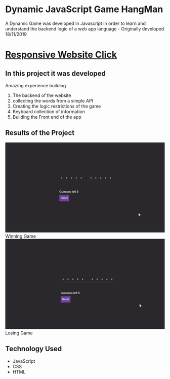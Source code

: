 # Dynamic JavaScript Game HangMan

A Dynamic Game was developed in Javascript in order to learn and understand the backend logic of a web app language - Originally developed 18/11/2019

# [Responsive Website Click](https://drea.netlify.app/)


## In this project it was developed 
Amazing experience building 
1. The backend of the website
2. collecting the words from a simple API
3. Creating the logic restrictions of the game
4. Keyboard collection of information
5. Building the Front end of the app

## Results of the Project 
<img src="Images/PlayingWinningGAme.gif" width="600">
Winning Game
<img src="Images/PlayingLosingGame.gif" width="600">
Losing Game 


## Technology Used 
- JavaScript
- CSS
- HTML
